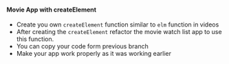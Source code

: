 #### Movie App with createElement

- Create you own `createElement` function similar to `elm` function in videos
- After creating the `createElement` refactor the movie watch list app to use this function.
- You can copy your code form previous branch
- Make your app work properly as it was working earlier
